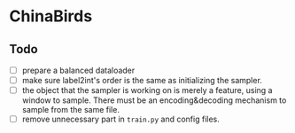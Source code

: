 # ChinaBirds
## Todo
- [ ] prepare a balanced dataloader
- [ ] make sure label2int's order is the same as initializing the sampler.
- [ ] the object that the sampler is working on is merely a feature, using a window to sample. There must be an encoding&decoding mechanism to sample from the same file.
- [ ] remove unnecessary part in `train.py` and config files.